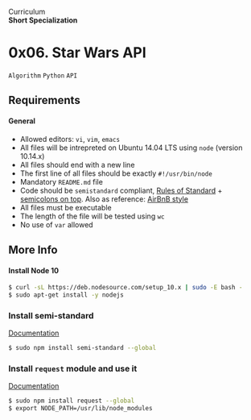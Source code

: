 Curriculum <br>
**Short Specialization** <br>

# 0x06. Star Wars API

`Algorithm` `Python` `API`

## Requirements

#### General

* Allowed editors: `vi`, `vim`, `emacs`
* All files will be intrepreted on Ubuntu 14.04 LTS using `node` (version 10.14.x)
* All files should end with a new line
* The first line of all files should be exactly `#!/usr/bin/node`
* Mandatory `README.md` file
* Code should be `semistandard` compliant, [Rules of Standard](https://www.standardjs.com/rules.html) + [semicolons on top](https://www.github.com/standard/semistandard). Also as reference: [AirBnB style](https://www.github.com/airbnb/javascript)
* All files must be executable
* The length of the file will be tested using `wc`
* No use of `var` allowed

## More Info

#### Install Node 10

```bash
$ curl -sL https://deb.nodesource.com/setup_10.x | sudo -E bash -
$ sudo apt-get install -y nodejs
```

### Install semi-standard

[Documentation](https://www.github.com/standard/semistandard) <br>

```bash
$ sudo npm install semi-standard --global
```

### Install `request` module and use it

[Documentation](https://www.github.com/request/request) <br>

```bash
$ sudo npm install request --global
$ export NODE_PATH=/usr/lib/node_modules
```


